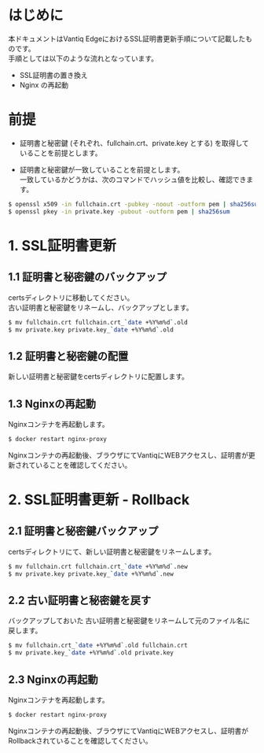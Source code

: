 # はじめに
本ドキュメントはVantiq EdgeにおけるSSL証明書更新手順について記載したものです。  
手順としては以下のような流れとなっています。  
- SSL証明書の置き換え  
- Nginx の再起動  

# 前提 
- 証明書と秘密鍵 (それぞれ、fullchain.crt、private.key とする) を取得していることを前提とします。

- 証明書と秘密鍵が一致していることを前提とします。  
  一致しているかどうかは、次のコマンドでハッシュ値を比較し、確認できます。
```sh
$ openssl x509 -in fullchain.crt -pubkey -noout -outform pem | sha256sum
$ openssl pkey -in private.key -pubout -outform pem | sha256sum
```

# 1. SSL証明書更新

## 1.1 証明書と秘密鍵のバックアップ
certsディレクトリに移動してください。  
古い証明書と秘密鍵をリネームし、バックアップとします。  
```sh
$ mv fullchain.crt fullchain.crt_`date +%Y%m%d`.old
$ mv private.key private.key_`date +%Y%m%d`.old
```

## 1.2 証明書と秘密鍵の配置
新しい証明書と秘密鍵をcertsディレクトリに配置します。

## 1.3 Nginxの再起動
Nginxコンテナを再起動します。
```sh
$ docker restart nginx-proxy
```

Nginxコンテナの再起動後、ブラウザにてVantiqにWEBアクセスし、証明書が更新されていることを確認してください。

# 2. SSL証明書更新 - Rollback

## 2.1 証明書と秘密鍵バックアップ
certsディレクトリにて、新しい証明書と秘密鍵をリネームします。
```sh
$ mv fullchain.crt fullchain.crt_`date +%Y%m%d`.new
$ mv private.key private.key_`date +%Y%m%d`.new
```

## 2.2 古い証明書と秘密鍵を戻す
バックアップしておいた 古い証明書と秘密鍵をリネームして元のファイル名に戻します。
```sh
$ mv fullchain.crt_`date +%Y%m%d`.old fullchain.crt
$ mv private.key_`date +%Y%m%d`.old private.key
```

## 2.3 Nginxの再起動
Nginxコンテナを再起動します。
```sh
$ docker restart nginx-proxy
```

Nginxコンテナの再起動後、ブラウザにてVantiqにWEBアクセスし、証明書がRollbackされていることを確認してください。